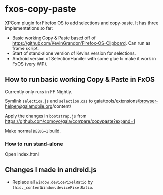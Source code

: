 fxos-copy-paste
===============

XPCom plugin for Firefox OS to add selections and copy-paste. It has three implementations so far:

* Basic working Copy & Paste based off of https://github.com/KevinGrandon/Firefox-OS-Clipboard. Can run as frame script.
* Start of stand-alone version of Kevins version for selections.
* Android version of SelectionHandler with some glue to make it work in FxOS (very WIP).

## How to run basic working Copy & Paste in FxOS

Currently only runs in FF Nightly.

Symlink `selection.js` and `selection.css` to gaia/tools/extensions/browser-helper@gaiamobile.org/content/

Apply the changes in `bootstrap.js` from https://github.com/comoyo/gaia/compare/copypaste?expand=1

Make normal `DEBUG=1` build.

### How to run stand-alone

Open index.html

## Changes I made in android.js

* Replace all `window.devicePixelRatio` by `this._contentWindow.devicePixelRatio`.